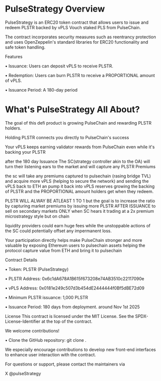 # PulseStrategy Overview

PulseStrategy is an ERC20 token contract that allows users to issue and redeem PLSTR backed by vPLS Vouch staked PLS from PulseChain.

The contract incorporates security measures such as reentrancy protection and uses OpenZeppelin's standard libraries for ERC20 functionality and safe token handling.

Features

• Issuance: Users can deposit vPLS to receive PLSTR.

• Redemption: Users can burn PLSTR to receive a PROPORTIONAL amount of vPLS.

• Issuance Period: A 180-day period


# What's PulseStrategy All About?

 
The goal of this defi product is growing PulseChain and rewarding PLSTR holders. 

Holding PLSTR connects you directly to PulseChain's success

Your vPLS keeps earning validator rewards from PulseChain even while it's backing your PLSTR

after the 180 day Issuance The SC(strategy controller akin to the OA) will turn their listening ears to the market and will capture any PLSTR Premiums 

the sc will take any premiums captured to pulsechain (rasing bridge TVL) and acquire more vPLS (helping to secure the network) and sending the vPLS back to ETH an pump it back into vPLS reserves growing the backing of PLSTR and the PROPORTIONAL amount holders get when they redeem.

PLSTR WILL ALWAY BE ATLEAST 1 TO 1
but the goal is to increase the ratio by capturing market premiums by issuing more PLSTR AFTER ISSUANCE to sell on secondary markets ONLY when SC hears it trading at a 2x premium microstrategy style but on chain

liquidity providers could earn huge fees while the unstoppable actions of the SC could potentially offset any impermanent loss.
 
Your participation directly helps make PulseChain stronger and more valuable by exposing Ethereum users to pulsechain assets helping the protocol capture value from ETH and bring it to pulsechain 



Contract Details

• Token: PLSTR (PulseStrategy)

• PLSTR Address: 0x6c1dA678A1B615f673208e74AB3510c22117090e

• vPLS Address: 0x0181e249c507d3b454dE2444444f0Bf5dBE72d09

• Minimum PLSTR issuance: 1,000 PLSTR

• Issuance Period: 180 days from deployment. around Nov 1st 2025




License
This contract is licensed under the MIT License. See the SPDX-License-Identifier at the top of the contract.


We welcome contributions!

• Clone the GitHub repository: git clone <repository-url>.


We especially encourage contributions to develop new front-end interfaces to enhance user interaction with the contract.

For questions or support, please contact the maintainers via 

X @pulseStrategy
